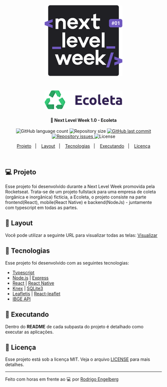 <h1 align="center">
    <img alt="NextLevelWeek" title="#nextlevelweek" src=".github/nlw-logo.svg" width="250px" />
</h1>

<h1 align="center">
    <img alt="Ecoleta" title="#delicinha" src=".github/logo.svg" width="250px" />
</h1>

<h4 align="center">
  🚀 Next Level Week 1.0 - Ecoleta
</h4>

<p align="center">
  <img alt="GitHub language count" src="https://img.shields.io/github/languages/count/rodrigoengelberg/rocketseat-nlw-ecoleta">

  <img alt="Repository size" src="https://img.shields.io/github/repo-size/rodrigoengelberg/rocketseat-nlw-ecoleta">
  
  <a href="https://github.com/rodrigoengelberg/rocketseat-nlw-ecoleta/commits/master">
    <img alt="GitHub last commit" src="https://img.shields.io/github/last-commit/rodrigoengelberg/rocketseat-nlw-ecoleta">
  </a>

  <a href="https://github.com/rodrigoengelberg/rocketseat-nlw-ecoleta/issues">
    <img alt="Repository issues" src="https://img.shields.io/github/issues/rodrigoengelberg/rocketseat-nlw-ecoleta">
  </a>

  <img alt="License" src="https://img.shields.io/badge/license-MIT-brightgreen">
</p>

<p align="center">
  <a href="#-projeto">Projeto</a>&nbsp;&nbsp;&nbsp;|&nbsp;&nbsp;&nbsp;
  <a href="#-layout">Layout</a>&nbsp;&nbsp;&nbsp;|&nbsp;&nbsp;&nbsp;
  <a href="#rocket-tecnologias">Tecnologias</a>&nbsp;&nbsp;&nbsp;|&nbsp;&nbsp;&nbsp;
  <a href="#rocket-executando">Executando</a>&nbsp;&nbsp;&nbsp;|&nbsp;&nbsp;&nbsp;
  <a href="#memo-licença">Licença</a>
</p>
<br>

## 💻 Projeto

Esse projeto foi desenvolvido durante a Next Level Week promovida pela Rocketseat. Trata-se de um projeto fullstack para uma empresa de coleta (orgânica e inorgânica) ficticia, a Ecoleta, o projeto consiste na parte frontend(React), mobile(React Native) e backend(NodeJs) - juntamente com typescript em todas as partes.

## 🎨 Layout

Você pode utilizar a seguinte URL para visualizar todas as telas: [Visualizar](https://www.figma.com/file/1SxgOMojOB2zYT0Mdk28lB/Ecoleta?node-id=136%3A546)

## :rocket: Tecnologias

Esse projeto foi desenvolvido com as seguintes tecnologias:

- [Typescript](https://www.typescriptlang.org/)
- [Node.js](https://nodejs.org/en/) | [Express](https://expressjs.com/pt-br/)
- [React](https://reactjs.org/) | [React Native](https://reactnative.dev/)
- [Knex](http://knexjs.org/) | [SQLite3](https://www.sqlite.org/index.html)
- [Leafletjs](https://leafletjs.com/) | [React-leaflet](https://react-leaflet.js.org/)
- [IBGE API](https://servicodados.ibge.gov.br/api/docs)

## :notebook: Executando

Dentro do **README** de cada subpasta do projeto é detalhado como executar as aplicações.

## :memo: Licença

Esse projeto está sob a licença MIT. Veja o arquivo [LICENSE](LICENSE.md) para mais detalhes.

---

Feito com horas em frente ao :computer: por [Rodrigo Engelberg](https://www.linkedin.com/in/rodrigoengelberg/)
